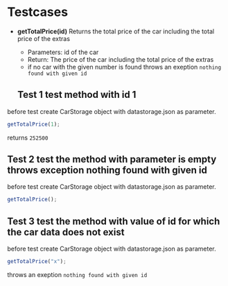 # Testcases

- **getTotalPrice(id)**
  Returns the total price of the car including the total price of the extras

  - Parameters: id of the car
  - Return: The price of the car including the total price of the extras
  - if no car with the given number is found throws an exeption `nothing found with given id`

  ## Test 1 test method with id 1

before test create CarStorage object with datastorage.json as parameter.

```js
getTotalPrice(1);
```

returns `252500`

## Test 2 test the method with parameter is empty throws exception nothing found with given id

before test create CarStorage object with datastorage.json as parameter.

```js
getTotalPrice();
```

## Test 3 test the method with value of id for which the car data does not exist

before test create CarStorage object with datastorage.json as parameter.

```js
getTotalPrice("x");
```

throws an exeption `nothing found with given id`
